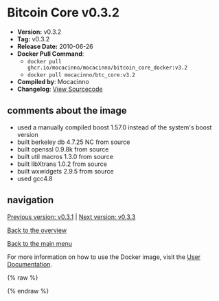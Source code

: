 # Bitcoin Core v0.3.2

- **Version:** v0.3.2
- **Tag:** v0.3.2
- **Release Date:** 2010-06-26
- **Docker Pull Command**:
  - `docker pull ghcr.io/mocacinno/mocacinno/bitcoin_core_docker:v3.2`
  - `docker pull mocacinno/btc_core:v3.2`
- **Compiled by**: Mocacinno
- **Changelog**: [View Sourcecode](https://github.com/bitcoin/bitcoin/tree/v0.3.2)

## comments about the image

- used a manually compiled boost 1.57.0 instead of the system's boost version
- built berkeley db 4.7.25 NC from source
- built openssl 0.9.8k from source
- built util macros 1.3.0 from source
- built libXtrans 1.0.2 from source
- built wxwidgets 2.9.5 from source
- used gcc4.8

## navigation

[Previous version: v0.3.1](./v3.1.md) | [Next version: v0.3.3](./v3.3.md)

[Back to the overview](./Readme.md)

[Back to the main menu](../Readme.md)

For more information on how to use the Docker image, visit the [User Documentation](../userdocs/Readme.md).

<!-- Google tag (gtag.js) -->
{% raw %}
<script async src="https://www.googletagmanager.com/gtag/js?id=G-BPC6NC6FF9"></script>
<script>
  window.dataLayer = window.dataLayer || [];
  function gtag(){dataLayer.push(arguments);}
  gtag('js', new Date());
  gtag('config', 'G-BPC6NC6FF9');
</script>
{% endraw %}

